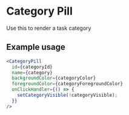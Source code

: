 # Category Pill

Use this to render a task category

## Example usage

```jsx
<CategoryPill
  id={categoryId}
  name={category}
  backgroundColor={categoryColor}
  foregroundColor={categoryForegroundColor}
  onClickHandler={() => {
    setCategoryVisible(!categoryVisible);
  }}
/>
```
